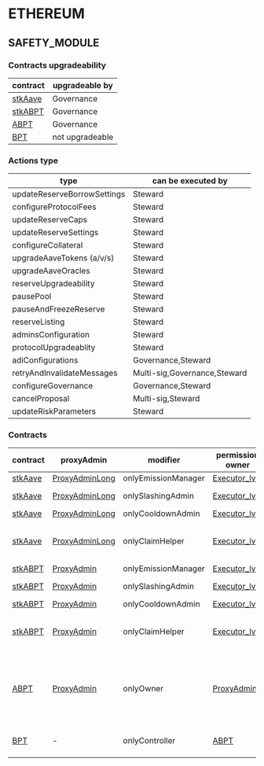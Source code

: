 # ETHEREUM 
## SAFETY_MODULE 
### Contracts upgradeability
| contract |upgradeable by |
|----------|----------|
|  [stkAave](https://etherscan.io/address/0x4da27a545c0c5B758a6BA100e3a049001de870f5) |  Governance | |--------|--------|
|  [stkABPT](https://etherscan.io/address/0xa1116930326D21fB917d5A27F1E9943A9595fb47) |  Governance | |--------|--------|
|  [ABPT](https://etherscan.io/address/0x41A08648C3766F9F9d85598fF102a08f4ef84F84) |  Governance | |--------|--------|
|  [BPT](https://etherscan.io/address/0xC697051d1C6296C24aE3bceF39acA743861D9A81) |  not upgradeable | |--------|--------|

### Actions type
| type |can be executed by |
|----------|----------|
|  updateReserveBorrowSettings |  Steward | |--------|--------|
|  configureProtocolFees |  Steward | |--------|--------|
|  updateReserveCaps |  Steward | |--------|--------|
|  updateReserveSettings |  Steward | |--------|--------|
|  configureCollateral |  Steward | |--------|--------|
|  upgradeAaveTokens (a/v/s) |  Steward | |--------|--------|
|  upgradeAaveOracles |  Steward | |--------|--------|
|  reserveUpgradeability |  Steward | |--------|--------|
|  pausePool |  Steward | |--------|--------|
|  pauseAndFreezeReserve |  Steward | |--------|--------|
|  reserveListing |  Steward | |--------|--------|
|  adminsConfiguration |  Steward | |--------|--------|
|  protocolUpgradeablity |  Steward | |--------|--------|
|  adiConfigurations |  Governance,Steward | |--------|--------|
|  retryAndInvalidateMessages |  Multi-sig,Governance,Steward | |--------|--------|
|  configureGovernance |  Governance,Steward | |--------|--------|
|  cancelProposal |  Multi-sig,Steward | |--------|--------|
|  updateRiskParameters |  Steward | |--------|--------|

### Contracts
| contract |proxyAdmin |modifier |permission owner |functions |
|----------|----------|----------|----------|----------|
|  [stkAave](https://etherscan.io/address/0x4da27a545c0c5B758a6BA100e3a049001de870f5) |  [ProxyAdminLong](https://etherscan.io/address/0x86C3FfeE349A7cFf7cA88C449717B1b133bfb517) |  onlyEmissionManager |  [Executor_lvl1](https://etherscan.io/address/0x5300A1a15135EA4dc7aD5a167152C01EFc9b192A) |  configureAssets | |--------|--------|--------|--------|--------|
|  [stkAave](https://etherscan.io/address/0x4da27a545c0c5B758a6BA100e3a049001de870f5) |  [ProxyAdminLong](https://etherscan.io/address/0x86C3FfeE349A7cFf7cA88C449717B1b133bfb517) |  onlySlashingAdmin |  [Executor_lvl1](https://etherscan.io/address/0x5300A1a15135EA4dc7aD5a167152C01EFc9b192A) |  slash, settleSlashing, setMaxSlashablePercentage | |--------|--------|--------|--------|--------|
|  [stkAave](https://etherscan.io/address/0x4da27a545c0c5B758a6BA100e3a049001de870f5) |  [ProxyAdminLong](https://etherscan.io/address/0x86C3FfeE349A7cFf7cA88C449717B1b133bfb517) |  onlyCooldownAdmin |  [Executor_lvl1](https://etherscan.io/address/0x5300A1a15135EA4dc7aD5a167152C01EFc9b192A) |  setCooldownSeconds | |--------|--------|--------|--------|--------|
|  [stkAave](https://etherscan.io/address/0x4da27a545c0c5B758a6BA100e3a049001de870f5) |  [ProxyAdminLong](https://etherscan.io/address/0x86C3FfeE349A7cFf7cA88C449717B1b133bfb517) |  onlyClaimHelper |  [Executor_lvl1](https://etherscan.io/address/0x5300A1a15135EA4dc7aD5a167152C01EFc9b192A) |  cooldownOnBehalfOf, redeemOnBehalf, claimRewardsOnBehalf, claimRewardsAndRedeemOnBehalf | |--------|--------|--------|--------|--------|
|  [stkABPT](https://etherscan.io/address/0xa1116930326D21fB917d5A27F1E9943A9595fb47) |  [ProxyAdmin](https://etherscan.io/address/0xD3cF979e676265e4f6379749DECe4708B9A22476) |  onlyEmissionManager |  [Executor_lvl1](https://etherscan.io/address/0x5300A1a15135EA4dc7aD5a167152C01EFc9b192A) |  configureAssets | |--------|--------|--------|--------|--------|
|  [stkABPT](https://etherscan.io/address/0xa1116930326D21fB917d5A27F1E9943A9595fb47) |  [ProxyAdmin](https://etherscan.io/address/0xD3cF979e676265e4f6379749DECe4708B9A22476) |  onlySlashingAdmin |  [Executor_lvl1](https://etherscan.io/address/0x5300A1a15135EA4dc7aD5a167152C01EFc9b192A) |  slash, settleSlashing, setMaxSlashablePercentage | |--------|--------|--------|--------|--------|
|  [stkABPT](https://etherscan.io/address/0xa1116930326D21fB917d5A27F1E9943A9595fb47) |  [ProxyAdmin](https://etherscan.io/address/0xD3cF979e676265e4f6379749DECe4708B9A22476) |  onlyCooldownAdmin |  [Executor_lvl1](https://etherscan.io/address/0x5300A1a15135EA4dc7aD5a167152C01EFc9b192A) |  setCooldownSeconds | |--------|--------|--------|--------|--------|
|  [stkABPT](https://etherscan.io/address/0xa1116930326D21fB917d5A27F1E9943A9595fb47) |  [ProxyAdmin](https://etherscan.io/address/0xD3cF979e676265e4f6379749DECe4708B9A22476) |  onlyClaimHelper |  [Executor_lvl1](https://etherscan.io/address/0x5300A1a15135EA4dc7aD5a167152C01EFc9b192A) |  cooldownOnBehalfOf, redeemOnBehalf, claimRewardsOnBehalf, claimRewardsAndRedeemOnBehalf | |--------|--------|--------|--------|--------|
|  [ABPT](https://etherscan.io/address/0x41A08648C3766F9F9d85598fF102a08f4ef84F84) |  [ProxyAdmin](https://etherscan.io/address/0xD3cF979e676265e4f6379749DECe4708B9A22476) |  onlyOwner |  [ProxyAdmin](https://etherscan.io/address/0xD3cF979e676265e4f6379749DECe4708B9A22476) |  setCap, setPublicSwap, createPool, updateWeight, updateWeightsGradually, commitAddToken, applyAddToken, removeToken, whitelistLiquidityProvider, removeWhitelistedLiquidityProvider | |--------|--------|--------|--------|--------|
|  [BPT](https://etherscan.io/address/0xC697051d1C6296C24aE3bceF39acA743861D9A81) |  - |  onlyController |  [ABPT](https://etherscan.io/address/0x41A08648C3766F9F9d85598fF102a08f4ef84F84) |  setSwapFee, setController, setPublicSwap, finalize, bind, rebind, unbind | |--------|--------|--------|--------|--------|

